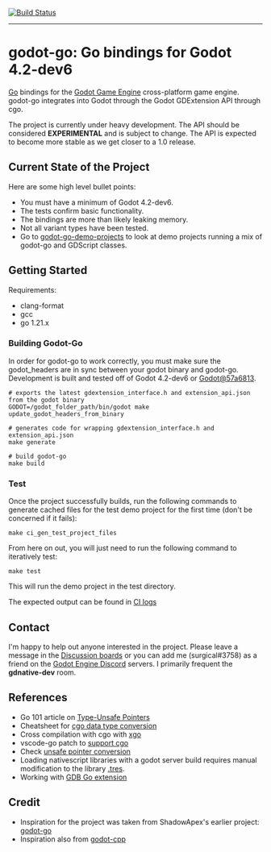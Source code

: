[![Build Status](https://github.com/godot-go/godot-go/actions/workflows/ci_linux.yaml/badge.svg)](https://github.com/godot-go/godot-go/actions/workflows/ci_linux.yaml)

---

# godot-go: Go bindings for Godot 4.2-dev6

[Go](https://golang.org/) bindings for the [Godot Game Engine](https://github.com/godotengine/godot) cross-platform game engine. godot-go integrates into Godot through the Godot GDExtension API through cgo.

The project is currently under heavy development. The API should be considered __EXPERIMENTAL__ and is subject to change. The API is expected to become more stable as we get closer to a 1.0 release.

## Current State of the Project

Here are some high level bullet points:
* You must have a minimum of Godot 4.2-dev6.
* The tests confirm basic functionality.
* The bindings are more than likely leaking memory.
* Not all variant types have been tested.
* Go to [godot-go-demo-projects](https://github.com/godot-go/godot-go-demo-projects) to look at demo projects running a mix of godot-go and GDScript classes.

## Getting Started

Requirements:
* clang-format
* gcc
* go 1.21.x

### Building Godot-Go

In order for godot-go to work correctly, you must make sure the godot_headers are in sync between your godot binary and godot-go. Development is built and tested off of Godot 4.2-dev6 or [Godot@57a6813](https://github.com/godotengine/godot/tree/57a6813bb8bc2417ddef1058d422a91f0c9f753c).


    # exports the latest gdextension_interface.h and extension_api.json from the godot binary
    GODOT=/godot_folder_path/bin/godot make update_godot_headers_from_binary

    # generates code for wrapping gdextension_interface.h and extension_api.json
    make generate

    # build godot-go
    make build


### Test

Once the project successfully builds, run the following commands to generate cached files for the test demo project for the first time (don't be concerned if it fails):

    make ci_gen_test_project_files

From here on out, you will just need to run the following command to iteratively test:

    make test

This will run the demo project in the test directory.

The expected output can be found in [CI logs](https://github.com/godot-go/godot-go/actions/runs/6373041267/job/17296433849#step:11:131)

## Contact

I'm happy to help out anyone interested in the project. Please leave a message in the [Discussion boards](https://github.com/godot-go/godot-go/discussions) or you can add me (surgical#3758) as a friend on the [Godot Engine Discord](https://discord.gg/qZHMsDg) servers. I primarily frequent the **gdnative-dev** room.


## References

* Go 101 article on [Type-Unsafe Pointers](https://go101.org/article/unsafe.html)
* Cheatsheet for [cgo data type conversion](https://gist.github.com/zchee/b9c99695463d8902cd33)
* Cross compilation with cgo with [xgo](https://github.com/karalabe/xgo)
* vscode-go patch to [support cgo](https://github.com/golang/go/issues/35721#issuecomment-568543991)
* Check [unsafe pointer conversion](https://blog.gopheracademy.com/advent-2019/safe-use-of-unsafe-pointer/)
* Loading nativescript libraries with a godot server build requires manual modification to the library [.tres](https://godotengine.org/qa/63890/how-to-open-gdnative-projects-with-headless-server-godot).
* Working with [GDB Go extension](https://nanxiao.me/en/the-tips-of-using-gdb-to-debug-golang-program/)


## Credit

* Inspiration for the project was taken from ShadowApex's earlier project: [godot-go](https://github.com/ShadowApex/godot-go)
* Inspiration also from [godot-cpp](https://github.com/godotengine/godot-cpp/)
